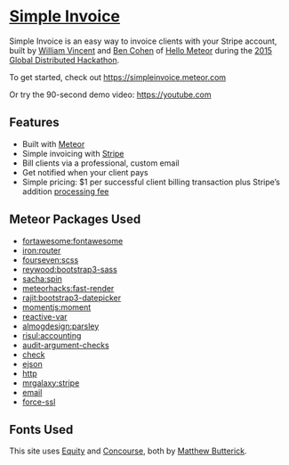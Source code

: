 # [Simple Invoice](https://simpleinvoice.meteor.com)

Simple Invoice is an easy way to invoice clients with your Stripe account, built by [William Vincent](https://github.com/wsvincent) and [Ben Cohen](https://github.com/heliostatic) of [Hello Meteor](http://hellometeor.com/) during the [2015 Global Distributed Hackathon](http://meteor-2015.devpost.com/).

To get started, check out <https://simpleinvoice.meteor.com>

Or try the 90-second demo video: <https://youtube.com>

## Features

* Built with [Meteor](https://www.meteor.com/)
* Simple invoicing with [Stripe](https://stripe.com/)
* Bill clients via a professional, custom email
* Get notified when your client pays
* Simple pricing: $1 per successful client billing transaction plus Stripe’s addition  [processing fee](https://stripe.com/us/pricing)

## Meteor Packages Used
* [fortawesome:fontawesome](https://atmospherejs.com/fortawesome/fontawesome)
* [iron:router](https://atmospherejs.com/iron/router)
* [fourseven:scss](https://atmospherejs.com/fourseven/scss)
* [reywood:bootstrap3-sass](https://atmospherejs.com/reywood/bootstrap3-sass)
* [sacha:spin](https://atmospherejs.com/sacha/spin)
* [meteorhacks:fast-render](https://atmospherejs.com/meteorhacks/fast-render)
* [rajit:bootstrap3-datepicker](https://atmospherejs.com/rajit/bootstrap3-datepicker)
* [momentjs:moment](https://atmospherejs.com/momentjs/moment)
* [reactive-var](https://atmospherejs.com/meteor/reactive-var)
* [almogdesign:parsley](https://atmospherejs.com/almogdesign/parsley)
* [risul:accounting](https://atmospherejs.com/risul/accounting)
* [audit-argument-checks](https://atmospherejs.com/meteor/audit-argument-checks)
* [check](https://atmospherejs.com/meteor/check)
* [ejson](https://atmospherejs.com/meteor/ejson)
* [http](https://atmospherejs.com/meteor/http)
* [mrgalaxy:stripe](https://atmospherejs.com/mrgalaxy/stripe)
* [email](https://atmospherejs.com/meteor/email)
* [force-ssl](https://atmospherejs.com/meteor/force-ssl)

## Fonts Used
This site uses [Equity](http://practicaltypography.com/equity.html) and
[Concourse](http://practicaltypography.com/concourse.html), both by [Matthew Butterick](http://typographyforlawyers.com/about.html).
